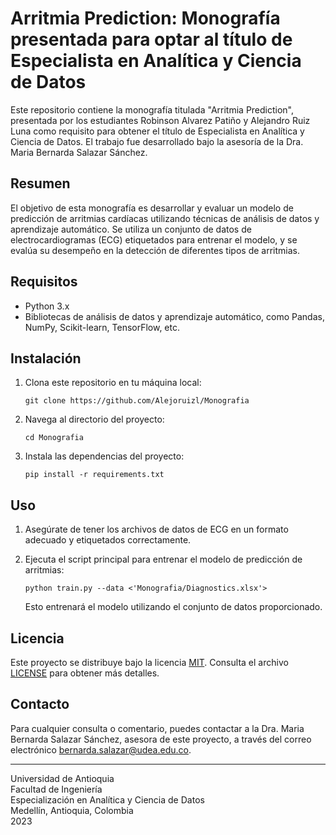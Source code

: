 # Arritmia Prediction: Monografía presentada para optar al título de Especialista en Analítica y Ciencia de Datos

Este repositorio contiene la monografía titulada "Arritmia Prediction", presentada por los estudiantes Robinson Alvarez Patiño y Alejandro Ruiz Luna como requisito para obtener el título de Especialista en Analítica y Ciencia de Datos. El trabajo fue desarrollado bajo la asesoría de la Dra. Maria Bernarda Salazar Sánchez.

## Resumen

El objetivo de esta monografía es desarrollar y evaluar un modelo de predicción de arritmias cardíacas utilizando técnicas de análisis de datos y aprendizaje automático. Se utiliza un conjunto de datos de electrocardiogramas (ECG) etiquetados para entrenar el modelo, y se evalúa su desempeño en la detección de diferentes tipos de arritmias. 

## Requisitos

- Python 3.x
- Bibliotecas de análisis de datos y aprendizaje automático, como Pandas, NumPy, Scikit-learn, TensorFlow, etc.

## Instalación

1. Clona este repositorio en tu máquina local:

   ```
   git clone https://github.com/Alejoruizl/Monografia
   ```

2. Navega al directorio del proyecto:

   ```
   cd Monografia
   ```

3. Instala las dependencias del proyecto:

   ```
   pip install -r requirements.txt
   ```

## Uso

1. Asegúrate de tener los archivos de datos de ECG en un formato adecuado y etiquetados correctamente.

2. Ejecuta el script principal para entrenar el modelo de predicción de arritmias:

   ```
   python train.py --data <'Monografia/Diagnostics.xlsx'>
   ```

   Esto entrenará el modelo utilizando el conjunto de datos proporcionado.

## Licencia

Este proyecto se distribuye bajo la licencia [MIT](https://opensource.org/licenses/MIT). Consulta el archivo [LICENSE](./LICENSE) para obtener más detalles.

## Contacto

Para cualquier consulta o comentario, puedes contactar a la Dra. Maria Bernarda Salazar Sánchez, asesora de este proyecto, a través del correo electrónico bernarda.salazar@udea.edu.co.

---

Universidad de Antioquia  
Facultad de Ingeniería  
Especialización en Analítica y Ciencia de Datos  
Medellín, Antioquia, Colombia  
2023
